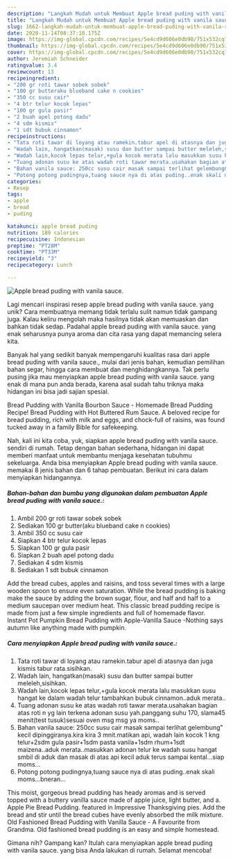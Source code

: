```yaml
---
description: "Langkah Mudah untuk Membuat Apple bread puding with vanila sauce. yang Enak Banget"
title: "Langkah Mudah untuk Membuat Apple bread puding with vanila sauce. yang Enak Banget"
slug: 1662-langkah-mudah-untuk-membuat-apple-bread-puding-with-vanila-sauce-yang-enak-banget
date: 2020-11-14T08:37:10.175Z
image: https://img-global.cpcdn.com/recipes/5e4cd9d606e0db90/751x532cq70/apple-bread-puding-with-vanila-sauce-foto-resep-utama.jpg
thumbnail: https://img-global.cpcdn.com/recipes/5e4cd9d606e0db90/751x532cq70/apple-bread-puding-with-vanila-sauce-foto-resep-utama.jpg
cover: https://img-global.cpcdn.com/recipes/5e4cd9d606e0db90/751x532cq70/apple-bread-puding-with-vanila-sauce-foto-resep-utama.jpg
author: Jeremiah Schneider
ratingvalue: 3.4
reviewcount: 13
recipeingredient:
- "200 gr roti tawar sobek sobek"
- "100 gr butteraku blueband cake n cookies"
- "350 cc susu cair"
- "4 btr telur kocok lepas"
- "100 gr gula pasir"
- "2 buah apel potong dadu"
- "4 sdm kismis"
- "1 sdt bubuk cinnamon"
recipeinstructions:
- "Tata roti tawar di loyang atau ramekin.tabur apel di atasnya dan juga kismis tabur rata.sisihkan."
- "Wadah lain, hangatkan(masak) susu dan butter sampai butter meleleh,sisihkan."
- "Wadah lain,kocok lepas telur,+gula kocok merata lalu masukkan susu hangat ke dalam wadah telur tambahkan bubuk cinnamon..aduk merata.."
- "Tuang adonan susu ke atas wadah roti tawar merata.usahakan bagian atas roti n yg lain terkena adonan susu yah.panggang suhu 170, slama45 menit(test tusuk)sesuai oven msg msg ya moms.."
- "Bahan vanila sauce: 250cc susu cair masak sampai terlihat gelembung&#34; kecil dipinggiranya.kira kira 3 mnit.matikan api, wadah lain kocok 1 kng telur+2sdm gula pasir+1sdm pasta vanila+1sdm rhum+1sdt maizena..aduk merata..masukkan adonan telur ke wadah susu hangat smbil di aduk dan masak di atas api kecil aduk terus sampai kental...siap moms..."
- "Potong potong pudingnya,tuang sauce nya di atas puding..enak skali moms...bneran..."
categories:
- Resep
tags:
- apple
- bread
- puding

katakunci: apple bread puding 
nutrition: 189 calories
recipecuisine: Indonesian
preptime: "PT28M"
cooktime: "PT33M"
recipeyield: "3"
recipecategory: Lunch

---
```



![Apple bread puding with vanila sauce.](https://img-global.cpcdn.com/recipes/5e4cd9d606e0db90/751x532cq70/apple-bread-puding-with-vanila-sauce-foto-resep-utama.jpg)

Lagi mencari inspirasi resep apple bread puding with vanila sauce. yang unik? Cara membuatnya memang tidak terlalu sulit namun tidak gampang juga. Kalau keliru mengolah maka hasilnya tidak akan memuaskan dan bahkan tidak sedap. Padahal apple bread puding with vanila sauce. yang enak seharusnya punya aroma dan cita rasa yang dapat memancing selera kita.

Banyak hal yang sedikit banyak mempengaruhi kualitas rasa dari apple bread puding with vanila sauce., mulai dari jenis bahan, kemudian pemilihan bahan segar, hingga cara membuat dan menghidangkannya. Tak perlu pusing jika mau menyiapkan apple bread puding with vanila sauce. yang enak di mana pun anda berada, karena asal sudah tahu triknya maka hidangan ini bisa jadi sajian spesial.

Bread Pudding with Vanilla Bourbon Sauce - Homemade Bread Pudding Recipe! Bread Pudding with Hot Buttered Rum Sauce. A beloved recipe for bread pudding, rich with milk and eggs, and chock-full of raisins, was found tucked away in a family Bible for safekeeping.


Nah, kali ini kita coba, yuk, siapkan apple bread puding with vanila sauce. sendiri di rumah. Tetap dengan bahan sederhana, hidangan ini dapat memberi manfaat untuk membantu menjaga kesehatan tubuhmu sekeluarga. Anda bisa menyiapkan Apple bread puding with vanila sauce. memakai 8 jenis bahan dan 6 tahap pembuatan. Berikut ini cara dalam menyiapkan hidangannya.

<!--inarticleads1-->

##### Bahan-bahan dan bumbu yang digunakan dalam pembuatan Apple bread puding with vanila sauce.:

1. Ambil 200 gr roti tawar sobek sobek
1. Sediakan 100 gr butter(aku blueband cake n cookies)
1. Ambil 350 cc susu cair
1. Siapkan 4 btr telur kocok lepas
1. Siapkan 100 gr gula pasir
1. Siapkan 2 buah apel potong dadu
1. Sediakan 4 sdm kismis
1. Sediakan 1 sdt bubuk cinnamon


Add the bread cubes, apples and raisins, and toss several times with a large wooden spoon to ensure even saturation. While the bread pudding is baking make the sauce by adding the brown sugar, flour, and half and half to a medium saucepan over medium heat. This classic bread pudding recipe is made from just a few simple ingredients and full of homemade flavor. Instant Pot Pumpkin Bread Pudding with Apple-Vanilla Sauce -Nothing says autumn like anything made with pumpkin. 

<!--inarticleads2-->

##### Cara menyiapkan Apple bread puding with vanila sauce.:

1. Tata roti tawar di loyang atau ramekin.tabur apel di atasnya dan juga kismis tabur rata.sisihkan.
1. Wadah lain, hangatkan(masak) susu dan butter sampai butter meleleh,sisihkan.
1. Wadah lain,kocok lepas telur,+gula kocok merata lalu masukkan susu hangat ke dalam wadah telur tambahkan bubuk cinnamon..aduk merata..
1. Tuang adonan susu ke atas wadah roti tawar merata.usahakan bagian atas roti n yg lain terkena adonan susu yah.panggang suhu 170, slama45 menit(test tusuk)sesuai oven msg msg ya moms..
1. Bahan vanila sauce: 250cc susu cair masak sampai terlihat gelembung&#34; kecil dipinggiranya.kira kira 3 mnit.matikan api, wadah lain kocok 1 kng telur+2sdm gula pasir+1sdm pasta vanila+1sdm rhum+1sdt maizena..aduk merata..masukkan adonan telur ke wadah susu hangat smbil di aduk dan masak di atas api kecil aduk terus sampai kental...siap moms...
1. Potong potong pudingnya,tuang sauce nya di atas puding..enak skali moms...bneran...


This moist, gorgeous bread pudding has heady aromas and is served topped with a buttery vanilla sauce made of apple juice, light butter, and a. Apple Pie Bread Pudding. featured in Impressive Thanksgiving pies. Add the bread and stir until the bread cubes have evenly absorbed the milk mixture. Old Fashioned Bread Pudding with Vanilla Sauce - A Favourite from Grandma. Old fashioned bread pudding is an easy and simple homestead. 

Gimana nih? Gampang kan? Itulah cara menyiapkan apple bread puding with vanila sauce. yang bisa Anda lakukan di rumah. Selamat mencoba!
